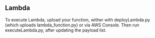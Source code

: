 ## Lambda

To execute Lambda, upload your function, wither with deployLambda.py (which uploads lambda_function.py) or via AWS Console. Then run executeLambda.py, after updating the payload list.